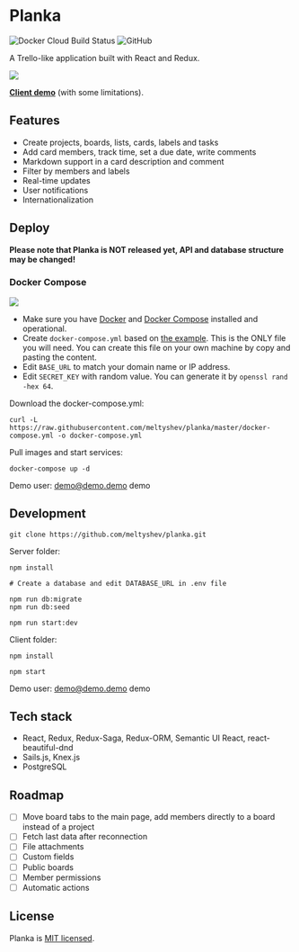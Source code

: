 # Planka

![Docker Cloud Build Status](https://img.shields.io/docker/cloud/build/meltyshev/planka) ![GitHub](https://img.shields.io/github/license/meltyshev/planka)

A Trello-like application built with React and Redux.

![](https://raw.githubusercontent.com/meltyshev/planka/master/demo.gif)

[**Client demo**](https://meltyshev.github.io/planka) (with some limitations).

## Features

- Create projects, boards, lists, cards, labels and tasks
- Add card members, track time, set a due date, write comments
- Markdown support in a card description and comment
- Filter by members and labels
- Real-time updates
- User notifications
- Internationalization

## Deploy

**Please note that Planka is NOT released yet, API and database structure may be changed!**

### Docker Compose

[![](https://d207aa93qlcgug.cloudfront.net/1.95.5.qa/img/nav/docker-logo-loggedout.png)](https://hub.docker.com/r/meltyshev/planka)

- Make sure you have [Docker](https://docs.docker.com/install/) and [Docker Compose](https://docs.docker.com/compose/install/) installed and operational.
- Create `docker-compose.yml` based on [the example](https://raw.githubusercontent.com/meltyshev/planka/master/docker-compose.yml). This is the ONLY file you will need. You can create this file on your own machine by copy and pasting the content.
- Edit `BASE_URL` to match your domain name or IP address.
- Edit `SECRET_KEY` with random value. You can generate it by `openssl rand -hex 64`.

Download the docker-compose.yml:

```
curl -L https://raw.githubusercontent.com/meltyshev/planka/master/docker-compose.yml -o docker-compose.yml
```

Pull images and start services:

```
docker-compose up -d
```

Demo user: demo@demo.demo demo

## Development

```
git clone https://github.com/meltyshev/planka.git
```

Server folder:

```
npm install

# Create a database and edit DATABASE_URL in .env file

npm run db:migrate
npm run db:seed

npm run start:dev
```

Client folder:

```
npm install

npm start
```

Demo user: demo@demo.demo demo

## Tech stack

- React, Redux, Redux-Saga, Redux-ORM, Semantic UI React, react-beautiful-dnd
- Sails.js, Knex.js
- PostgreSQL

## Roadmap

- [ ] Move board tabs to the main page, add members directly to a board instead of a project
- [ ] Fetch last data after reconnection
- [ ] File attachments
- [ ] Custom fields
- [ ] Public boards
- [ ] Member permissions
- [ ] Automatic actions

## License

Planka is [MIT licensed](https://github.com/meltyshev/planka/blob/master/LICENSE).
